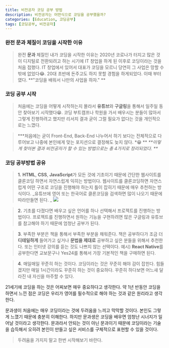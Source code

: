 ```yaml
---
title: 비전공자 코딩 공부 방법
description: 비전공자는 어떤식으로 코딩을 공부했을까?
categories: [Education, 코딩공부]
tags: [코딩공부, 비전공자]
---
```


### 완전 문과 체질이 코딩을 시작한 이유

> 완전 **문과** 체질인 내가 코딩을 시작한 이유는 2020년 코로나가 터지고 많은 것이 디지털로 전환되려고 하는 시기에 IT 창업을 하게 된 이후로 코딩이라는 것을 처음 접했다.
> IT 창업에서 있어서 대표가 코딩을 모르니 당연히 그 사업은 망할 수 밖에 없었다😂. 20대 초반에 돈주고도 하지 못할 경험을 하게되었다.
> 이때 부터였다. **"코딩을 배워서 나만의 사업을 하자." **

### 코딩 공부 시작

> 처음에는 코딩을 어떻게 시작하는지 몰라서 **유튜브**와 **구글링**을 통해서 일주일 동안 찾아보기 시작했다😁.
> 코딩 부트캠프나 학원을 가서 배우시는 분들이 많아서 그렇게 진행하려고 했지만 리서치 결과 굳이 그럴 필요가 없다는 것을 개인적으로는 느꼈다.

> ***처음에는 굳이 Front-End, Back-End 나누어서 하기 보다는 전체적으로 다루어보고 나중에 본인에게 맞는 포지션으로 결정해도 늦지 않다. *😁
> **
> _**이렇게 찾아본 결과 비전공자가 할 수 있는 방법으로는 총 4가지로 정리되었다. **_

### 코딩 공부방법 공유

> **1.** **HTML**, **CSS**, **JavaScript**가 모든 것에 기초이기 때문에 간단한 웹사이트를 클론코딩 하면서 자연스럽게 익히는 방법이다.
> 웹사이트를 클론코딩하면 자연스럽게 어떤 구조로 코딩을 진행해야 하는지 틀이 잡히기 때문에 매우 추천하는 방식이다.
> _유튜브에 영어 또는 한국어로 클론코딩을 검색하면 많이 나오기 때문에 따라만들면 된다. _
> ![](https://images.velog.io/images/timchoi931/post/ee442c92-a110-48ea-8c35-824296739525/image.png)

> **2.** 기초를 다졌다면 배우고 싶은 언어를 하나 선택해서 프로젝트를 진행하는 방법이다. 프로젝트를 진행하면서 원하는 기능을 구현하려면 많은 구글링과 유튜브를 참고해야 하기 때문에 엄청난 공부가 된다.

> **3**. 부족한 부분은 책을 통해서 부족한 부분을 채워준다. 책은 공부하다가 조금 더 **디테일하게** 들어가고 싶거나 **문법을 제대로** 공부하고 싶은 분들을 위해서 추천한다. 또는 인터넷 강의를 듣는 것도 나쁘지 않는 선택이다.
> 예시) **React Native**를 공부한다면 교보문구나 Yes24를 통해서 가장 기본적인 책을 구매하면 된다.

> **4**. 매일매일 꾸준히 하는 것이다. 코딩이라는 것은 꾸준히 해야 감이 잡힌다. 힘들겠지만 매일 1시간이라도 꾸준히 하는 것이 중요하다. 꾸준히 하다보면 어느새 달라진 내 자신을 마주할 수 있다.

21세기에 코딩을 하는 것은 어찌보면 매우 중요하다고 생각한다. 약 1년 반동안 코딩을 하면서 느낀 점은 코딩은 우리가 영어를 필수적으로 해야 하는 것과 같은 원리라고 생각한다.

문과생이 처음에는 매우 코딩이라는 것에 두려움을 느끼고 막막할 것이다. 본인도 그렇게 느꼈기 때문에 충분히 이해한다. 하지만 문과생은 코딩을 배우면 엄청난 시너지가 일어날 것이라고 생각한다.
문과라서 안되는 것이 아닌 문과이기 때문에 코딩이라는 기술을 습득해서 오히려 본인이 만들고 싶은 서비스를 구체적으로 표현할 수 있을 것이다.

> 두려움을 가지지 말고 한번 시작해보기 바란다.
